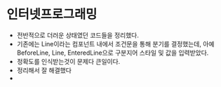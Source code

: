 # 인터넷프로그래밍
- 전반적으로 더러운 상태였던 코드들을 정리했다.
- 기존에는 Line이라는 컴포넌트 내에서 조건문을 통해 분기를 결정했는데, 아예 BeforeLine, Line, EnteredLine으로 구분지어 스타일 및 값을 입력받았다.
- 정확도를 인식받는것이 문제다 큰일이다.
- 정리해서 잘 해결했다
- 
